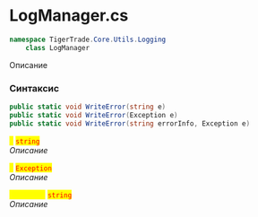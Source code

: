 
# LogManager.cs
```csharp
namespace TigerTrade.Core.Utils.Logging  
    class LogManager
```

Описание

### Синтаксис
```csharp
public static void WriteError(string e)
public static void WriteError(Exception e)
public static void WriteError(string errorInfo, Exception e)
```

<mark style="color:yellow;">**`e`**</mark> <mark style="color:red;">`string`</mark>  
 *Описание*  
  
<mark style="color:yellow;">**`e`**</mark> <mark style="color:red;">`Exception`</mark>  
 *Описание*  
  
<mark style="color:yellow;">**`errorInfo`**</mark> <mark style="color:red;">`string`</mark>  
 *Описание*  
  

                    
                    